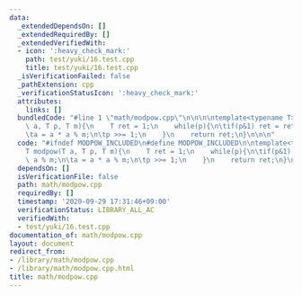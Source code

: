 ```yaml
---
data:
  _extendedDependsOn: []
  _extendedRequiredBy: []
  _extendedVerifiedWith:
  - icon: ':heavy_check_mark:'
    path: test/yuki/16.test.cpp
    title: test/yuki/16.test.cpp
  _isVerificationFailed: false
  _pathExtension: cpp
  _verificationStatusIcon: ':heavy_check_mark:'
  attributes:
    links: []
  bundledCode: "#line 1 \"math/modpow.cpp\"\n\n\n\ntemplate<typename T>\nT modpow(T\
    \ a, T p, T m){\n    T ret = 1;\n    while(p){\n\tif(p&1) ret = ret * a % m;\n\
    \ta = a * a % m;\n\tp >>= 1;\n    }\n    return ret;\n}\n\n\n"
  code: "#ifndef MODPOW_INCLUDED\n#define MODPOW_INCLUDED\n\ntemplate<typename T>\n\
    T modpow(T a, T p, T m){\n    T ret = 1;\n    while(p){\n\tif(p&1) ret = ret *\
    \ a % m;\n\ta = a * a % m;\n\tp >>= 1;\n    }\n    return ret;\n}\n\n#endif\n"
  dependsOn: []
  isVerificationFile: false
  path: math/modpow.cpp
  requiredBy: []
  timestamp: '2020-09-29 17:31:46+09:00'
  verificationStatus: LIBRARY_ALL_AC
  verifiedWith:
  - test/yuki/16.test.cpp
documentation_of: math/modpow.cpp
layout: document
redirect_from:
- /library/math/modpow.cpp
- /library/math/modpow.cpp.html
title: math/modpow.cpp
---
```

